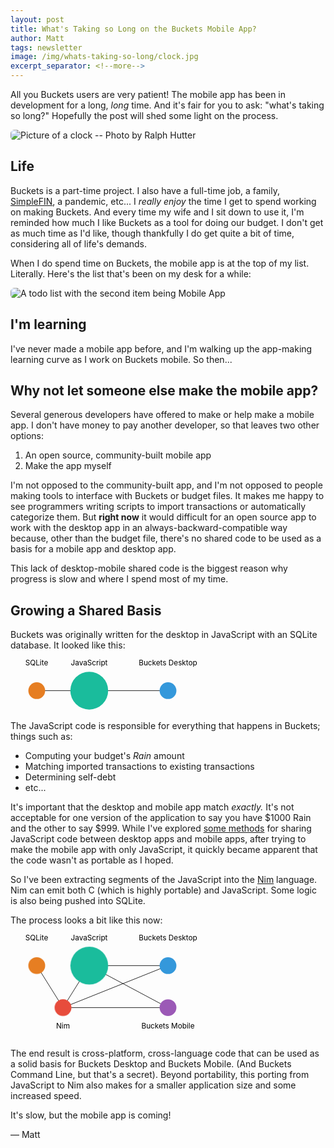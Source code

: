 ```yaml
---
layout: post
title: What's Taking so Long on the Buckets Mobile App?
author: Matt
tags: newsletter
image: /img/whats-taking-so-long/clock.jpg
excerpt_separator: <!--more-->
---
```


All you Buckets users are very patient! The mobile app has been in development for a long, *long* time.  And it's fair for you to ask: "what's taking so long?"  Hopefully the post will shed some light on the process.

<img alt="Picture of a clock -- Photo by Ralph Hutter" src="{{site.url}}/img/whats-taking-so-long/clock.jpg" style="border-radius: 6px;"/>

<!--more-->

## Life

Buckets is a part-time project. I also have a full-time job, a family, [SimpleFIN](https://bridge.simplefin.org), a pandemic, etc... I *really enjoy* the time I get to spend working on making Buckets. And every time my wife and I sit down to use it, I'm reminded how much I like Buckets as a tool for doing our budget.  I don't get as much time as I'd like, though thankfully I do get quite a bit of time, considering all of life's demands.

When I do spend time on Buckets, the mobile app is at the top of my list.  Literally.  Here's the list that's been on my desk for a while:

<img alt="A todo list with the second item being Mobile App" src="{{site.url}}/img/whats-taking-so-long/todolist.jpg" style="border-radius: 6px;"/>

## I'm learning

I've never made a mobile app before, and I'm walking up the app-making learning curve as I work on Buckets mobile.  So then...

## Why not let someone else make the mobile app?

Several generous developers have offered to make or help make a mobile app. I don't have money to pay another developer, so that leaves two other options:

1. An open source, community-built mobile app
2. Make the app myself

I'm not opposed to the community-built app, and I'm not opposed to people making tools to interface with Buckets or budget files.  It makes me happy to see programmers writing scripts to import transactions or automatically categorize them.  But **right now** it would difficult for an open source app to work with the desktop app in an always-backward-compatible way because, other than the budget file, there's no shared code to be used as a basis for a mobile app and desktop app.

This lack of desktop-mobile shared code is the biggest reason why progress is slow and where I spend most of my time.

## Growing a Shared Basis

Buckets was originally written for the desktop in JavaScript with an SQLite database.  It looked like this:

<style>
line {
  stroke: black;
  stroke-width: 1px;
}
text {
  font-size: 1em;
}
.javascript {
  fill: #1abc9c;
}
.sqlite {
  fill: #e67e22;
}
.nim {
  fill: #e74c3c;
}
.desktop {
  fill: #3498db;
}
.mobile {
  fill: #9b59b6;
}
</style>

<svg viewBox="0 0 600 100" width="600" height="100" xmlns="http://www.w3.org/2000/svg">
  <!-- SQLITE to JavaScript -->
  <line x1="50" y1="60" x2="150" y2="60" />
  <!-- JavaScript to Desktop -->
  <line x1="150" y1="60" x2="300" y2="60" />

  <circle r="16" cx="50" cy="60" class="sqlite" />
  <text x="50" y="12" text-anchor="middle">SQLite</text>
  <circle r="36" cx="150" cy="60" class="javascript" />
  <text x="150" y="12" text-anchor="middle">JavaScript</text>

  <circle r="16" cx="300" cy="60" class="desktop" />
  <text x="300" y="12" text-anchor="middle">Buckets Desktop</text>
</svg>

The JavaScript code is responsible for everything that happens in Buckets; things such as:

- Computing your budget's *Rain* amount
- Matching imported transactions to existing transactions
- Determining self-debt
- etc...

It's important that the desktop and mobile app match *exactly.*  It's not acceptable for one version of the application to say you have $1000 Rain and the other to say $999.  While I've explored [some methods](/2018/12/13/making-an-app-2018.html) for sharing JavaScript code between desktop apps and mobile apps, after trying to make the mobile app with only JavaScript, it quickly became apparent that the code wasn't as portable as I hoped.

So I've been extracting segments of the JavaScript into the [Nim](https://nim-lang.org/) language.  Nim can emit both C (which is highly portable) and JavaScript. Some logic is also being pushed into SQLite.

The process looks a bit like this now:

<style>
@keyframes shrink {
  0% { transform: scale(1); }
  10% { transform: scale(0.95); }
  100% { transform: scale(1); }
}
.shrink {
  animation: shrink 3s ease-out 1s infinite normal;
}
@keyframes grow {
  0% { transform: scale(1); }
  10% { transform: scale(1.1); }
  100% { transform: scale(1); }
}
.grow {
  animation: grow 3s ease-out 2.5s infinite normal;
}
</style>

<svg viewBox="0 0 600 200" width="600" height="200" xmlns="http://www.w3.org/2000/svg">

  <!-- JavaScript to Desktop -->
  <line x1="150" y1="60" x2="300" y2="60" />
  <!-- Nim to SQLite -->
  <line x1="50" y1="60" x2="100" y2="140" />
  <!-- JavaScript to Nim -->
  <line x1="150" y1="60" x2="100" y2="140" />
  <!-- Mobile to Nim -->
  <line x1="100" y1="140" x2="300" y2="140" />
  <!-- Mobile to JavaScript -->
  <line x1="150" y1="60" x2="300" y2="140" />
  <!-- Desktop to Nim -->
  <line x1="100" y1="140" x2="300" y2="60" />

  <circle id="jstonim" r="5" cx="150" cy="60" class="nim jstonim" />
  <animate 
    xlink:href="#jstonim"
    attributeName="cy"
    from="60"
    to="140" 
    dur="3s"
    repeatCount="indefinite" />
  <animate 
    xlink:href="#jstonim"
    attributeName="cx"
    from="150"
    to="100" 
    dur="3s"
    repeatCount="indefinite" />
  
  <circle id="jstosqlite" r="5" cx="150" cy="60" class="sqlite jstosqlite" />
  <animate 
    xlink:href="#jstosqlite"
    attributeName="cy"
    from="60"
    to="60" 
    dur="3s"
    repeatCount="indefinite" />
  <animate 
    xlink:href="#jstosqlite"
    attributeName="cx"
    from="150"
    to="50" 
    dur="3s"
    repeatCount="indefinite" />

  <circle r="16" cx="50" cy="60" class="sqlite grow" style="transform-origin: 50px 60px;"/>
  <text x="50" y="12" text-anchor="middle">SQLite</text>
  <circle r="36" cx="150" cy="60" class="javascript shrink" style="transform-origin: 150px 60px;"/>
  <text x="150" y="12" text-anchor="middle">JavaScript</text>

  <circle r="16" cx="300" cy="60" class="desktop" />
  <text x="300" y="12" text-anchor="middle">Buckets Desktop</text>

  <circle r="16" cx="100" cy="140" class="nim grow" style="transform-origin: 100px 140px;"/>
  <text x="100" y="180" text-anchor="middle">Nim</text>

  <circle r="16" cx="300" cy="140" class="mobile" />
  <text x="300" y="180" text-anchor="middle">Buckets Mobile</text>
</svg>

The end result is cross-platform, cross-language code that can be used as a solid basis for Buckets Desktop and Buckets Mobile.  (And Buckets Command Line, but that's a secret).  Beyond portability, this porting from JavaScript to Nim also makes for a smaller application size and some increased speed.

It's slow, but the mobile app is coming!

&mdash; Matt
